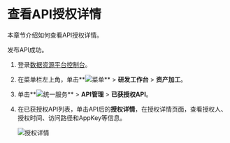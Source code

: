 # 查看API授权详情

本章节介绍如何查看API授权详情。

发布API成功。

1.  登录[数据资源平台控制台](https://dataq.console.aliyun.com)。

2.  在菜单栏左上角，单击**![菜单](https://static-aliyun-doc.oss-accelerate.aliyuncs.com/assets/img/zh-CN/6504337061/p188771.png)** \> **研发工作台** \> **资产加工**。

3.  单击**![统一服务](https://static-aliyun-doc.oss-accelerate.aliyuncs.com/assets/img/zh-CN/0702579161/p268584.png)** \> **API管理** \> **已获授权API**。

4.  在已获授权API列表，单击API后的**授权详情**，在授权详情页面，查看授权人、授权时间、访问路径和AppKey等信息。

    ![授权详情](https://static-aliyun-doc.oss-accelerate.aliyuncs.com/assets/img/zh-CN/9953117951/p109855.png)


